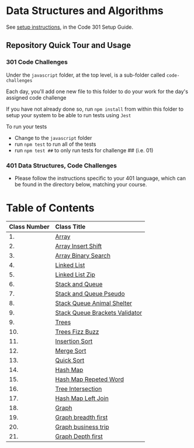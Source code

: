 # Data Structures and Algorithms

See [setup instructions](https://codefellows.github.io/setup-guide/code-301/3-code-challenges), in the Code 301 Setup Guide.

## Repository Quick Tour and Usage

### 301 Code Challenges

Under the `javascript` folder, at the top level, is a sub-folder called `code-challenges`

Each day, you'll add one new file to this folder to do your work for the day's assigned code challenge

If you have not already done so, run `npm install` from within this folder to setup your system to be able to run tests using `Jest`

To run your tests

* Change to the `javascript` folder
* run `npm test` to run all of the tests
* run `npm test ##` to only run tests for challenge ## (i.e. 01)

### 401 Data Structures, Code Challenges

* Please follow the instructions specific to your 401 language, which can be found in the directory below, matching your course.
# Table of Contents

| Class Number       | Class Title     |
| :----------------  | :---------------- |
| 1.  | [Array](python/linked_list/README.md)  |
| 2.  | [Array Insert Shift](python/array_insert_shift/README.md)  |
| 3.  | [Array Binary Search](python/array_binary_search/README.md)  |
| 4.  | [Linked List](python/linked_list/README.md)  |
| 5.  | [Linked List Zip](python/linked_list_zip/README.md)  |
| 6.  | [Stack and Queue](python/stack_and_queue/README.md)  |
| 7.  | [Stack and Queue Pseudo](python/stack_queue_pseudo/README.md)  |
| 8.  | [Stack Queue Animal Shelter](python/stack_queue_animal_shelter/README.md)  |
| 9.  | [Stack Queue Brackets Validator](python/stack_queue_brackets/README.md)  |
| 9.  | [Trees](python/trees/README.md)  |
| 10. | [Trees Fizz Buzz](python/tree_fizz_buzz/README.md)  |
| 11. | [Insertion Sort](python/insertion_sort/README.md)  |
| 12. | [Merge Sort](python/merge_sort/README.md)  |
| 13. | [Quick Sort](python/quick_sort/README.md)  |
| 14. | [Hash Map](python/hashtable/README.md)  |
| 15. | [Hash Map Repeted Word](python/hashmap_repeated_word/README.md)  |
| 16. | [Tree Intersection](python/tree_intersection/README.md)  |
| 17. | [Hash Map Left Join](python/hashmap_left_join/README.md)  |
| 18. | [Graph](python/graph/README.md)  |
| 19. | [Graph breadth first](python/graph_breadth_first/README.md)  |
| 20. | [Graph business trip](python/graph_business_trip/README.md)  |
| 21. | [Graph Depth first](python/graph_depth_first/README.md)  |


